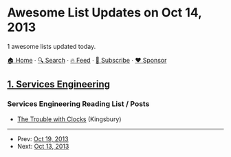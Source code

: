 # Awesome List Updates on Oct 14, 2013

1 awesome lists updated today.

[🏠 Home](/README.md) · [🔍 Search](https://www.trackawesomelist.com/search/) · [🔥 Feed](https://www.trackawesomelist.com/rss.xml) · [📮 Subscribe](https://trackawesomelist.us17.list-manage.com/subscribe?u=d2f0117aa829c83a63ec63c2f&id=36a103854c) · [❤️  Sponsor](https://github.com/sponsors/theowenyoung)



## [1. Services Engineering](/content/mmcgrana/services-engineering/README.md)

### Services Engineering Reading List / Posts

*   [The Trouble with Clocks](http://aphyr.com/posts/299-the-trouble-with-timestamps) (Kingsbury)

---

- Prev: [Oct 19, 2013](/content/2013/10/19/README.md)
- Next: [Oct 13, 2013](/content/2013/10/13/README.md)